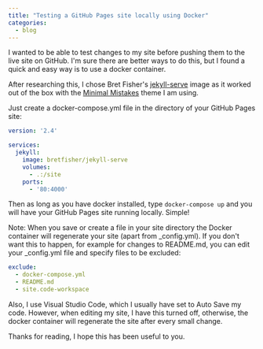 ```yaml
---
title: "Testing a GitHub Pages site locally using Docker"
categories:
  - blog
---
```


I wanted to be able to test changes to my site before pushing them to the live site on GitHub. I'm sure there are better ways to do this, but I found a quick and easy way is to use a docker container.

After researching this, I chose Bret Fisher's [jekyll-serve](https://hub.docker.com/r/bretfisher/jekyll-serve) image as it worked out of the box with the [Minimal Mistakes](https://github.com/mmistakes/minimal-mistakes) theme I am using.

Just create a docker-compose.yml file in the directory of your GitHub Pages site:

```yaml
version: '2.4'

services:
  jekyll:
    image: bretfisher/jekyll-serve
    volumes:
      - .:/site
    ports:
      - '80:4000'
```

Then as long as you have docker installed, type `docker-compose up` and you will have your GitHub Pages site running locally. Simple!

Note: When you save or create a file in your site directory the Docker container will regenerate your site (apart from _config.yml). If you don't want this to happen, for example for changes to README.md, you can edit your _config.yml file and specify files to be excluded:

```yaml
exclude:
  - docker-compose.yml
  - README.md
  - site.code-workspace
```

Also, I use Visual Studio Code, which I usually have set to Auto Save my code. However, when editing my site, I have this turned off, otherwise, the docker container will regenerate the site after every small change.

Thanks for reading, I hope this has been useful to you.
